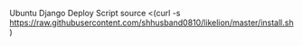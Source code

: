 Ubuntu Django Deploy Script
source <(curl -s https://raw.githubusercontent.com/shhusband0810/likelion/master/install.sh)